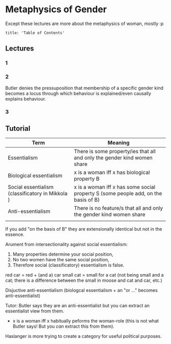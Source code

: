 # Metaphysics of Gender
Except these lectures are more about the metaphysics of woman, mostly :p
```toc 
title: 'Table of Contents'
```
## Lectures
### 1

### 2
Butler denies the pressuposition that membership of a specific gender kind becomes a locus through which behaviour is explained/even causally explains behaviour.


### 3

## Tutorial
| Term                                             | Meaning                                                                            |
| ------------------------------------------------ | ---------------------------------------------------------------------------------- |
| Essentialism                                     | There is some property/ies that all and only the gender kind women share           |
| Biological essentialism                          | x is a woman iff x has biological property B                                       |
| Social essentialism (classificatory in Mikkola ) | x is a woman iff x has some social property S (some people add, on the basis of B) |
| Anti-essentialism                                | There is no feature/s that all and only the gender kind women share                |
|                                                  |                                                                                    |

If you add "on the basis of B" they are extensionally identical but not in the essence.

Arument from intersectionality against social essentialism:
1. Many properties determine your social position,
2. No two women have the same social position,
3. Therefore social (classificatory) essentialism is false.


red car = red + (and a) car
small cat = small for a cat (not being small and a cat; there is a difference between the small in moose and cat and car, etc.)

Disjuctive anti-essentialism (biologcal essentialism + an "or ..." becomes anti-essentialist)

Tutor: Butler says they are an anti-essentialist but you can extract an essentialist view from them.
- x is a woman iff x habitually peforms the woman-role (this is not what Butler says! But you *can* extract this from them).


Haslanger is more trying to create a category for useful political purposes.
